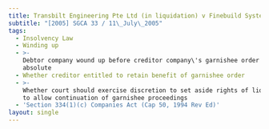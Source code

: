 ```yaml
---
title: Transbilt Engineering Pte Ltd (in liquidation) v Finebuild Systems Pte Ltd
subtitle: "[2005] SGCA 33 / 11\_July\_2005"
tags:
  - Insolvency Law
  - Winding up
  - >-
    Debtor company wound up before creditor company\'s garnishee order nisi made
    absolute
  - Whether creditor entitled to retain benefit of garnishee order
  - >-
    Whether court should exercise discretion to set aside rights of liquidator
    to allow continuation of garnishee proceedings
  - 'Section 334(1)(c) Companies Act (Cap 50, 1994 Rev Ed)'
layout: single
---
```


